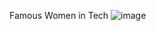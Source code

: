 Famous Women in Tech
![image](https://github.com/user-attachments/assets/0d9629b7-650e-4258-8b92-53b847a9fb4a)

